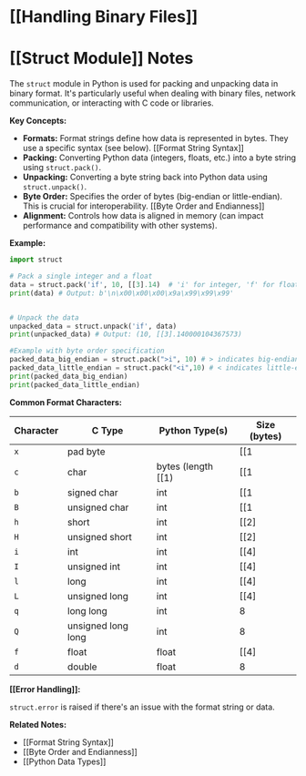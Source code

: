 # [[Handling Binary Files]]
# [[Struct Module]] Notes

The `struct` module in Python is used for packing and unpacking data in binary format.  It's particularly useful when dealing with binary files, network communication, or interacting with C code or libraries.

**Key Concepts:**

* **Formats:**  Format strings define how data is represented in bytes.  They use a specific syntax (see below). [[Format String Syntax]]
* **Packing:** Converting Python data (integers, floats, etc.) into a byte string using `struct.pack()`.
* **Unpacking:**  Converting a byte string back into Python data using `struct.unpack()`.
* **Byte Order:**  Specifies the order of bytes (big-endian or little-endian).  This is crucial for interoperability. [[Byte Order and Endianness]]
* **Alignment:**  Controls how data is aligned in memory (can impact performance and compatibility with other systems).


**Example:**

```python
import struct

# Pack a single integer and a float
data = struct.pack('if', 10, [[3].14)  # 'i' for integer, 'f' for float
print(data) # Output: b'\n\x00\x00\x00\x9a\x99\x99\x99'


# Unpack the data
unpacked_data = struct.unpack('if', data)
print(unpacked_data) # Output: (10, [[3].140000104367573)

#Example with byte order specification
packed_data_big_endian = struct.pack(">i", 10) # > indicates big-endian
packed_data_little_endian = struct.pack("<i",10) # < indicates little-endian
print(packed_data_big_endian)
print(packed_data_little_endian)

```

**Common Format Characters:**

| Character | C Type             | Python Type(s)     | Size (bytes) |
|-----------|----------------------|----------------------|---------------|
| `x`       | pad byte            |                     | [[1             |
| `c`       | char                | bytes (length [[1)    | [[1             |
| `b`       | signed char         | int                 | [[1             |
| `B`       | unsigned char       | int                 | [[1             |
| `h`       | short               | int                 | [[2]             |
| `H`       | unsigned short      | int                 | [[2]             |
| `i`       | int                 | int                 | [[4]             |
| `I`       | unsigned int        | int                 | [[4]             |
| `l`       | long                | int                 | [[4]             |
| `L`       | unsigned long       | int                 | [[4]             |
| `q`       | long long           | int                 | 8             |
| `Q`       | unsigned long long  | int                 | 8             |
| `f`       | float               | float               | [[4]             |
| `d`       | double              | float               | 8             |


**[[Error Handling]]:**

`struct.error` is raised if there's an issue with the format string or data.


**Related Notes:**

* [[Format String Syntax]]
* [[Byte Order and Endianness]]
* [[Python Data Types]]

